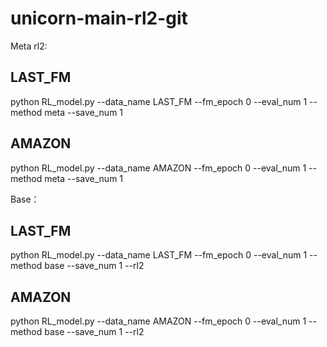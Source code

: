 # unicorn-main-rl2-git

Meta rl2:

## LAST_FM

python RL_model.py --data_name LAST_FM --fm_epoch 0 --eval_num 1 --method meta --save_num 1 

## AMAZON

python RL_model.py --data_name AMAZON --fm_epoch 0 --eval_num 1 --method meta --save_num 1


Base：

## LAST_FM

python RL_model.py --data_name LAST_FM --fm_epoch 0 --eval_num 1 --method base --save_num 1 --rl2

## AMAZON

python RL_model.py --data_name AMAZON --fm_epoch 0 --eval_num 1 --method base --save_num 1 --rl2
